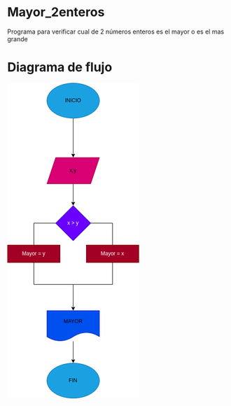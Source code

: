 # Mayor_2enteros
Programa para verificar cual de 2 números enteros es el mayor o es el mas grande

# Diagrama de flujo
![DIagrama de flujo](diagrama.png "diagrama de flujo")

